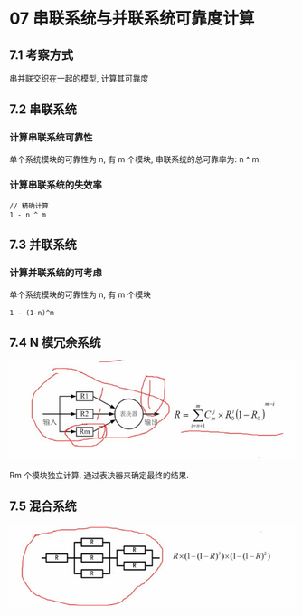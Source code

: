 # 07 串联系统与并联系统可靠度计算

## 7.1 考察方式

串并联交织在一起的模型, 计算其可靠度

## 7.2 串联系统

### 计算串联系统可靠性

单个系统模块的可靠性为 n, 有 m 个模块, 串联系统的总可靠率为: n ^ m.

### 计算串联系统的失效率

```
// 精确计算
1 - n ^ m
```

## 7.3 并联系统

### 计算并联系统的可考虑

单个系统模块的可靠性为 n, 有 m 个模块

```
1 - (1-n)^m
```

## 7.4 N 模冗余系统

![image-20210413114349350](image-20210413114349350.png)

Rm 个模块独立计算, 通过表决器来确定最终的结果.

## 7.5 混合系统

![image-20210413115001686](image-20210413115001686.png)